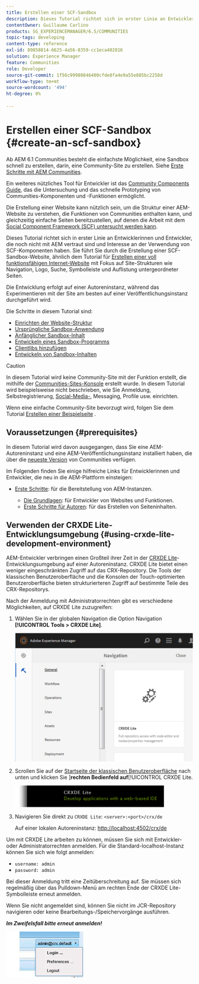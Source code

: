 ```yaml
---
title: Erstellen einer SCF-Sandbox
description: Dieses Tutorial richtet sich in erster Linie an Entwicklerinnen und Entwickler, die noch nicht mit AEM vertraut sind und Interesse an der Verwendung von SCF-Komponenten haben. Dies führt Sie durch die Erstellung einer SCF-Sandbox-Site
contentOwner: Guillaume Carlino
products: SG_EXPERIENCEMANAGER/6.5/COMMUNITIES
topic-tags: developing
content-type: reference
exl-id: 89858814-6625-4a56-8359-cc1eca402816
solution: Experience Manager
feature: Communities
role: Developer
source-git-commit: 1f56c99980846400cfde8fa4e9a55e885bc2258d
workflow-type: tm+mt
source-wordcount: '494'
ht-degree: 0%

---
```


# Erstellen einer SCF-Sandbox  {#create-an-scf-sandbox}

Ab AEM 6.1 Communities besteht die einfachste Möglichkeit, eine Sandbox schnell zu erstellen, darin, eine Community-Site zu erstellen. Siehe [Erste Schritte mit AEM Communities](getting-started.md).

Ein weiteres nützliches Tool für Entwickler ist das [Community Components Guide](components-guide.md), das die Untersuchung und das schnelle Prototyping von Communities-Komponenten und -Funktionen ermöglicht.

Die Erstellung einer Website kann nützlich sein, um die Struktur einer AEM-Website zu verstehen, die Funktionen von Communities enthalten kann, und gleichzeitig einfache Seiten bereitzustellen, auf denen die Arbeit mit dem [Social Component Framework (SCF) untersucht werden kann](scf.md).

Dieses Tutorial richtet sich in erster Linie an Entwicklerinnen und Entwickler, die noch nicht mit AEM vertraut sind und Interesse an der Verwendung von SCF-Komponenten haben. Sie führt Sie durch die Erstellung einer SCF-Sandbox-Website, ähnlich dem Tutorial für [Erstellen einer voll funktionsfähigen Internet-Website](../../help/sites-developing/website.md) mit Fokus auf Site-Strukturen wie Navigation, Logo, Suche, Symbolleiste und Auflistung untergeordneter Seiten.

Die Entwicklung erfolgt auf einer Autoreninstanz, während das Experimentieren mit der Site am besten auf einer Veröffentlichungsinstanz durchgeführt wird.

Die Schritte in diesem Tutorial sind:

* [Einrichten der Website-Struktur](setup-website.md)
* [Ursprüngliche Sandbox-Anwendung](initial-app.md)
* [Anfänglicher Sandbox-Inhalt](initial-content.md)
* [Entwickeln eines Sandbox-Programms](develop-app.md)
* [Clientlibs hinzufügen](add-clientlibs.md)
* [Entwickeln von Sandbox-Inhalten](develop-content.md)

>[!CAUTION]
>
>In diesem Tutorial wird keine Community-Site mit der Funktion erstellt, die mithilfe der [Communities-Sites-Konsole](sites-console.md) erstellt wurde. In diesem Tutorial wird beispielsweise nicht beschrieben, wie Sie Anmeldung, Selbstregistrierung, [Social-Media-](social-login.md), Messaging, Profile usw. einrichten.
>
>Wenn eine einfache Community-Site bevorzugt wird, folgen Sie dem Tutorial [Erstellen einer Beispielseite](create-sample-page.md) .

## Voraussetzungen {#prerequisites}

In diesem Tutorial wird davon ausgegangen, dass Sie eine AEM-Autoreninstanz und eine AEM-Veröffentlichungsinstanz installiert haben, die über die [neueste Version](deploy-communities.md#latest-releases) von Communities verfügen.

Im Folgenden finden Sie einige hilfreiche Links für Entwicklerinnen und Entwickler, die neu in die AEM-Plattform einsteigen:

* [Erste Schritte](../../help/sites-deploying/deploy.md#getting-started): für die Bereitstellung von AEM-Instanzen.

   * [Die Grundlagen](../../help/sites-developing/the-basics.md): für Entwickler von Websites und Funktionen.
   * [Erste Schritte für Autoren](../../help/sites-authoring/first-steps.md): für das Erstellen von Seiteninhalten.

## Verwenden der CRXDE Lite-Entwicklungsumgebung {#using-crxde-lite-development-environment}

AEM-Entwickler verbringen einen Großteil ihrer Zeit in der [CRXDE Lite](../../help/sites-developing/developing-with-crxde-lite.md)-Entwicklungsumgebung auf einer Autoreninstanz. CRXDE Lite bietet einen weniger eingeschränkten Zugriff auf das CRX-Repository. Die Tools der klassischen Benutzeroberfläche und die Konsolen der Touch-optimierten Benutzeroberfläche bieten strukturierteren Zugriff auf bestimmte Teile des CRX-Repositorys.

Nach der Anmeldung mit Administratorrechten gibt es verschiedene Möglichkeiten, auf CRXDE Lite zuzugreifen:

1. Wählen Sie in der globalen Navigation die Option Navigation **[!UICONTROL Tools > CRXDE Lite]**.

   ![CRXDE-Lite](assets/tools-crxde.png)

2. Scrollen Sie auf der [Startseite der klassischen Benutzeroberfläche](http://localhost:4502/welcome.html) nach unten und klicken Sie ]**rechten Bedienfeld auf**[!UICONTROL  CRXDE Lite.

   ![classic-ui-crxde](assets/classic-ui-crxde.png)

3. Navigieren Sie direkt zu `CRXDE Lite`: `<server>:<port>/crx/de`

   Auf einer lokalen Autoreninstanz: [http://localhost:4502/crx/de](http://localhost:4502/crx/de)

Um mit CRXDE Lite arbeiten zu können, müssen Sie sich mit Entwickler- oder Administratorrechten anmelden. Für die Standard-localhost-Instanz können Sie sich wie folgt anmelden:

* `username: admin`
* `password: admin`


Bei dieser Anmeldung tritt eine Zeitüberschreitung auf. Sie müssen sich regelmäßig über das Pulldown-Menü am rechten Ende der CRXDE Lite-Symbolleiste erneut anmelden.

Wenn Sie nicht angemeldet sind, können Sie nicht im JCR-Repository navigieren oder keine Bearbeitungs-/Speichervorgänge ausführen.

***Im Zweifelsfall bitte erneut anmelden!***

![relogin](assets/relogin.png)
